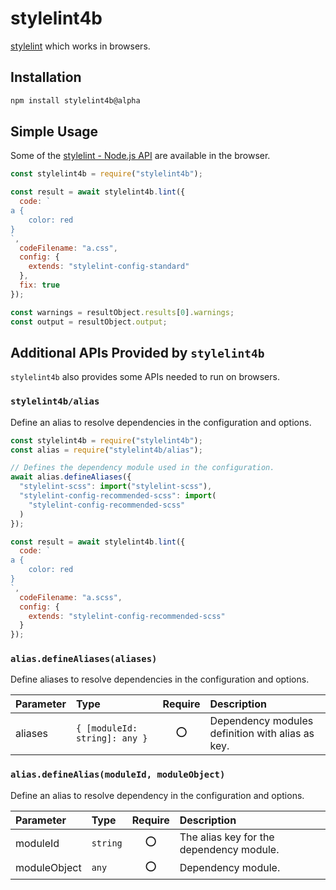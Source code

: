 # stylelint4b

[stylelint] which works in browsers.

## Installation

```bash
npm install stylelint4b@alpha
```

## Simple Usage

Some of the [stylelint - Node.js API](https://stylelint.io/user-guide/usage/node-api) are available in the browser.

```js
const stylelint4b = require("stylelint4b");

const result = await stylelint4b.lint({
  code: `
a {
    color: red
}
`,
  codeFilename: "a.css",
  config: {
    extends: "stylelint-config-standard"
  },
  fix: true
});

const warnings = resultObject.results[0].warnings;
const output = resultObject.output;
```

## Additional APIs Provided by `stylelint4b`

`stylelint4b` also provides some APIs needed to run on browsers.

### `stylelint4b/alias`

Define an alias to resolve dependencies in the configuration and options.

```js
const stylelint4b = require("stylelint4b");
const alias = require("stylelint4b/alias");

// Defines the dependency module used in the configuration.
await alias.defineAliases({
  "stylelint-scss": import("stylelint-scss"),
  "stylelint-config-recommended-scss": import(
    "stylelint-config-recommended-scss"
  )
});

const result = await stylelint4b.lint({
  code: `
a {
    color: red
}
`,
  codeFilename: "a.scss",
  config: {
    extends: "stylelint-config-recommended-scss"
  }
});
```

### `alias.defineAliases(aliases)`

Define aliases to resolve dependencies in the configuration and options.

| Parameter | Type                          | Require | Description                                      |
| :-------- | :---------------------------- | :-----: | :----------------------------------------------- |
| aliases   | `{ [moduleId: string]: any }` |   :o:   | Dependency modules definition with alias as key. |

### `alias.defineAlias(moduleId, moduleObject)`

Define an alias to resolve dependency in the configuration and options.

| Parameter    | Type     | Require | Description                              |
| :----------- | :------- | :-----: | :--------------------------------------- |
| moduleId     | `string` |   :o:   | The alias key for the dependency module. |
| moduleObject | `any`    |   :o:   | Dependency module.                       |

[stylelint]: https://stylelint.io/
